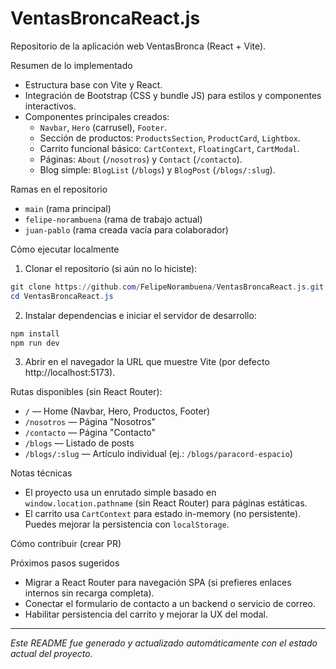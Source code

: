 # VentasBroncaReact.js

Repositorio de la aplicación web VentasBronca (React + Vite).

Resumen de lo implementado
- Estructura base con Vite y React.
- Integración de Bootstrap (CSS y bundle JS) para estilos y componentes interactivos.
- Componentes principales creados:
	- `Navbar`, `Hero` (carrusel), `Footer`.
	- Sección de productos: `ProductsSection`, `ProductCard`, `Lightbox`.
	- Carrito funcional básico: `CartContext`, `FloatingCart`, `CartModal`.
	- Páginas: `About` (`/nosotros`) y `Contact` (`/contacto`).
	- Blog simple: `BlogList` (`/blogs`) y `BlogPost` (`/blogs/:slug`).

Ramas en el repositorio
- `main` (rama principal)
- `felipe-norambuena` (rama de trabajo actual)
- `juan-pablo` (rama creada vacía para colaborador)

Cómo ejecutar localmente

1. Clonar el repositorio (si aún no lo hiciste):

```powershell
git clone https://github.com/FelipeNorambuena/VentasBroncaReact.js.git
cd VentasBroncaReact.js
```

2. Instalar dependencias e iniciar el servidor de desarrollo:

```powershell
npm install
npm run dev
```

3. Abrir en el navegador la URL que muestre Vite (por defecto http://localhost:5173).

Rutas disponibles (sin React Router):
- `/` — Home (Navbar, Hero, Productos, Footer)
- `/nosotros` — Página "Nosotros"
- `/contacto` — Página "Contacto"
- `/blogs` — Listado de posts
- `/blogs/:slug` — Artículo individual (ej.: `/blogs/paracord-espacio`)

Notas técnicas
- El proyecto usa un enrutado simple basado en `window.location.pathname` (sin React Router) para páginas estáticas.
- El carrito usa `CartContext` para estado in-memory (no persistente). Puedes mejorar la persistencia con `localStorage`.

Cómo contribuir (crear PR)



Próximos pasos sugeridos
- Migrar a React Router para navegación SPA (si prefieres enlaces internos sin recarga completa).
- Conectar el formulario de contacto a un backend o servicio de correo.
- Habilitar persistencia del carrito y mejorar la UX del modal.



---
_Este README fue generado y actualizado automáticamente con el estado actual del proyecto._
